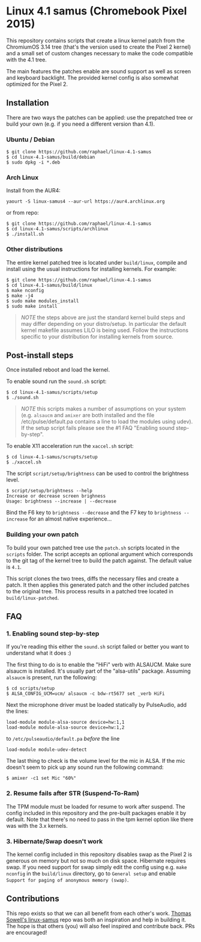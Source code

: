 # Linux 4.1 samus (Chromebook Pixel 2015)

This repository contains scripts that create a linux kernel patch from the
ChromiumOS 3.14 tree (that's the version used to create the Pixel 2 kernel)
and a small set of custom changes necessary to make the code compatible
with the 4.1 tree.

The main features the patches enable are sound support as well as screen and
keyboard backlight. The provided kernel config is also somewhat optimized
for the Pixel 2.

## Installation

There are two ways the patches can be applied: use the prepatched tree
or build your own (e.g. if you need a different version than 4.1).

### Ubuntu / Debian
```
$ git clone https://github.com/raphael/linux-4.1-samus
$ cd linux-4.1-samus/build/debian
$ sudo dpkg -i *.deb
```
### Arch Linux
Install from the AUR4:
```
yaourt -S linux-samus4 --aur-url https://aur4.archlinux.org
```
or from repo:
```
$ git clone https://github.com/raphael/linux-4.1-samus
$ cd linux-4.1-samus/scripts/archlinux
$ ./install.sh
```
### Other distributions
The entire kernel patched tree is located under `build/linux`, compile and install using the usual
instructions for installing kernels. For example:
```
$ git clone https://github.com/raphael/linux-4.1-samus
$ cd linux-4.1-samus/build/linux
$ make nconfig
$ make -j4
$ sudo make modules_install
$ sudo make install
```
> *NOTE* the steps above are just the standard kernel build steps and may
> differ depending on your distro/setup. In particular the default kernel makefile
> assumes LILO is being used. Follow the instructions specific to your
> distribution for installing kernels from source.

## Post-install steps

Once installed reboot and load the kernel.

To enable sound run the `sound.sh` script:
```
$ cd linux-4.1-samus/scripts/setup
$ ./sound.sh
```
> *NOTE* this scripts makes a number of assumptions on your system (e.g.
> `alsaucm` and `amixer` are both installed and the file
> /etc/pulse/default.pa contains a line to load the modules using udev).
If the setup script fails please see the #1 FAQ "Enabling sound step-by-step".

To enable X11 acceleration run the `xaccel.sh` script:
```
$ cd linux-4.1-samus/scrupts/setup
$ ./xaccel.sh
```

The script `script/setup/brightness` can be used to control the brightness level.
```
$ script/setup/brightness --help
Increase or decrease screen brighness
Usage: brightness --increase | --decrease
```
Bind the F6 key to `brightness --decrease` and the F7 key to `brightness --increase` for
an almost native experience...

### Building your own patch

To build your own patched tree use the `patch.sh` scripts located in the
`scripts` folder. The script accepts an optional argument which corresponds 
to the git tag of the kernel tree to build the patch against. The default
value is `4.1`.

This script clones the two trees, diffs the necessary files and create a
patch. It then applies this generated patch and the other included patches
to the original tree. This process results in a patched tree located in
`build/linux-patched`.

## FAQ

### 1. Enabling sound step-by-step

If you're reading this either the `sound.sh` script failed or better you want to
understand what it does :)

The first thing to do is to enable the "HiFi" verb with ALSAUCM. Make sure
alsaucm is installed. It's usually part of the "alsa-utils" package. Assuming
`alsaucm` is present, run the following:
```
$ cd scripts/setup
$ ALSA_CONFIG_UCM=ucm/ alsaucm -c bdw-rt5677 set _verb HiFi
```
Next the microphone driver must be loaded statically by PulseAudio, add the
lines:
```
load-module module-alsa-source device=hw:1,1
load-module module-alsa-source device=hw:1,2
```
to `/etc/pulseaudio/default.pa` *before* the line
```
load-module module-udev-detect
```
The last thing to check is the volume level for the mic in ALSA. If the mic
doesn't seem to pick up any sound run the following command:
```
$ amixer -c1 set Mic "60%"
```

### 2. Resume fails after STR (Suspend-To-Ram)

The TPM module must be loaded for resume to work after suspend. The config
included in this repository and the pre-built packages enable it by default.
Note that there's no need to pass in the tpm kernel option like there was
with the 3.x kernels.

### 3. Hibernate/Swap doesn't work

The kernel config included in this repository disables swap as the Pixel 2
is generous on memory but not so much on disk space. Hibernate requires
swap. If you need support for swap simply edit the config using e.g.
`make nconfig` in the `build/linux` directory, go to `General setup` and
enable `Support for paging of anonymous memory (swap)`.

## Contributions

This repo exists so that we can all benefit from each other's work.
[Thomas Sowell's linux-samus](https://github.com/tsowell/linux-samus) repo
was both an inspiration and help in building it. The hope is that others
(you) will also feel inspired and contribute back. PRs are encouraged!


